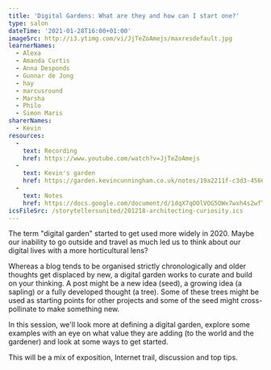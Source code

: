 ```yaml
---
title: 'Digital Gardens: What are they and how can I start one?'
type: salon
dateTime: '2021-01-28T16:00+01:00'
imageSrc: http://i3.ytimg.com/vi/JjTeZoAmejs/maxresdefault.jpg
learnerNames:
  - Alexa
  - Amanda Curtis
  - Anna Desponds
  - Gunnar de Jong
  - hay
  - marcusround
  - Marsha
  - Philo
  - Simon Maris
sharerNames:
  - Kevin
resources:
  -
    text: Recording
    href: https://www.youtube.com/watch?v=JjTeZoAmejs
  - 
    text: Kevin's garden
    href: https://garden.kevincunningham.co.uk/notes/19a2211f-c3d3-4566-bcc6-6bda4b182a0a.html
  -
    text: Notes
    href: https://docs.google.com/document/d/1dqX7qOOlVOG5OWx7wxh4s2wfTmBdqLiwSonT5RidV1I/edit
icsFileSrc: /storytellersunited/201218-architecting-curiosity.ics
---
```


The term "digital garden" started to get used more widely in 2020. Maybe our inability to go outside and travel as much led us to think about our digital lives with a more horticultural lens?
<!--more-->
Whereas a blog tends to be organised strictly chronologically and older thoughts get displaced by new, a digital garden works to curate and build on your thinking. A post might be a new idea (seed), a growing idea (a sapling) or a fully developed thought (a tree). Some of these trees might be used as starting points for other  projects and some of the seed might cross-pollinate to make something new.

In this session, we'll look more at defining a digital garden, explore some examples with an eye on what value they are adding (to the world and the gardener) and look at some ways to get started.

This will be a mix of exposition, Internet trail, discussion and top tips.
